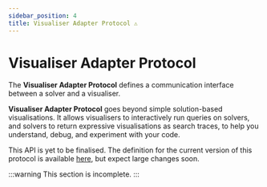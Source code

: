 ```yaml
---
sidebar_position: 4
title: Visualiser Adapter Protocol ⚠️
---
```


# Visualiser Adapter Protocol

The **Visualiser Adapter Protocol** defines a communication interface between a solver and a visualiser.

**Visualiser Adapter Protocol** goes beyond simple solution-based visualisations. It allows visualisers to interactively run queries on solvers, and solvers to return expressive visualisations as search traces, to help you understand, debug, and experiment with your code.

This API is yet to be finalised. The definition for the current version of this protocol is available [here](https://github.com/path-visualiser/app/blob/master/protocol/index.ts), but expect large changes soon.

:::warning
This section is incomplete.
:::
